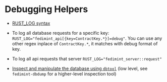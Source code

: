 # Debugging Helpers

- [RUST_LOG syntax](https://docs.rs/tracing-subscriber/latest/tracing_subscriber/filter/struct.EnvFilter.html#directives)
- To log all database requests for a specific key: `RUST_LOG="fedimint_api[{key=ContractKey.*}]=debug"`. 
You can use any other regex inplace of `ContractKey.*`, it matches with debug format of key.

- To log all api requests that server `RUST_LOG="fedimint_server::request"`

- [Inspect and manipulate the database using `dbtool`](../fedimint-dbtool/README.md) (low level, see `fedimint-dbdump` for a higher-level inspection tool)
